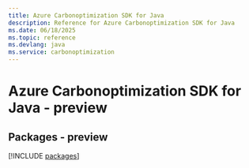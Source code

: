 ```yaml
---
title: Azure Carbonoptimization SDK for Java
description: Reference for Azure Carbonoptimization SDK for Java
ms.date: 06/18/2025
ms.topic: reference
ms.devlang: java
ms.service: carbonoptimization
---
```

# Azure Carbonoptimization SDK for Java - preview
## Packages - preview
[!INCLUDE [packages](carbonoptimization-index.md)]